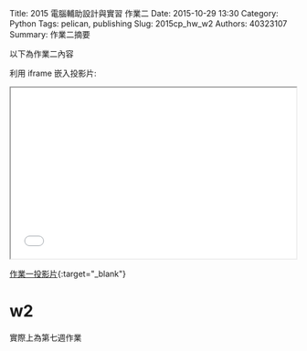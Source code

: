 Title: 2015 電腦輔助設計與實習 作業二
Date: 2015-10-29 13:30
Category: Python
Tags: pelican, publishing
Slug: 2015cp_hw_w2
Authors: 40323107
Summary: 作業二摘要

以下為作業二內容


利用 iframe 嵌入投影片:

<iframe src="40323107_cp_w2_p.html" width="500" height="300"></iframe>

[作業一投影片](40323107_cp_w2_p.html){:target="_blank"}

 w2
============

實際上為第七週作業